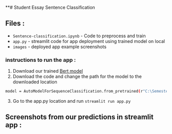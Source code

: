 **# Student Essay Sentence Classification


## Files : 
- ``Sentence-classification.ipynb`` - Code to preprocess and train
- ``app.py`` - streamlit code for app deployment using trained model on local
- ``images`` - deployed app example screenshots

### instructions to run the app :
1) Download our trained [Bert model](https://drive.google.com/drive/folders/1swRG0hiOsfbwLzCH_B7-x4XYWNL6KvdU?usp=sharing)
2) Download the code and change the path for the model to the downloaded location 
```sh
model = AutoModelForSequenceClassification.from_pretrained(r"C:\Semester 2\NLP\Final Project\Bert_trained_model")
```
3) Go to the app.py location and run ``streamlit run app.py``

## Screenshots from our predictions in streamlit app : 
